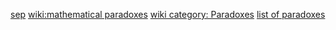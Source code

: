 [sep](https://plato.stanford.edu/entries/paradoxes-contemporary-logic/) [wiki:mathematical paradoxes](https://en.wikipedia.org/wiki/Category:Mathematical_paradoxes) [wiki category: Paradoxes](https://en.wikipedia.org/wiki/Category:Paradoxes) [list of paradoxes](https://en.wikipedia.org/wiki/List_of_paradoxes)
